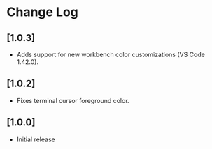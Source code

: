 # Change Log

## [1.0.3]

- Adds support for new workbench color customizations (VS Code 1.42.0).

## [1.0.2]

- Fixes terminal cursor foreground color.

## [1.0.0]

- Initial release
